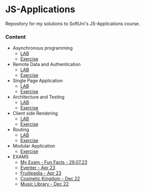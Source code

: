 
# JS-Applications
Repository for my solutions to SoftUni's JS-Applications course.
### Content
* Asynchronous programming
  * [LAB](https://github.com/PetarPetrov01/SoftUni-Javascript-Path/tree/3493c1e0ccda624b96631aa9f4aba3915d371ed5/JS-Applications/Asynchronous%20programming)
  * [Exercise](https://github.com/PetarPetrov01/SoftUni-Javascript-Path/tree/386f5eb5fdedfdf9583fd31a96ad45ee0b902c72/JS-Applications/Asynchronous%20programming%20EXC)
* Remote Data and Authentication
  * [LAB](https://github.com/PetarPetrov01/SoftUni-Javascript-Path/tree/386f5eb5fdedfdf9583fd31a96ad45ee0b902c72/JS-Applications/Remote%20Data%20and%20Authentication)
  * [Exercise](https://github.com/PetarPetrov01/SoftUni-Javascript-Path/tree/c03a9ba4ced33d4a9b1072ae83ee95298aea564b/JS-Applications/Remote%20Data%20and%20Authentication%20EXC)
* Single Page Application
  * [LAB](https://github.com/PetarPetrov01/SoftUni-Javascript-Path/tree/c03a9ba4ced33d4a9b1072ae83ee95298aea564b/JS-Applications/Single%20Page%20Application)
  * [Exercise](https://github.com/PetarPetrov01/SoftUni-Javascript-Path/tree/c89a0f9db7a432b8ef834c8b2d7a0f62cd63a599/JS-Applications/Single%20Page%20Application%20EXC)
* Architecture and Testing
  * [LAB](https://github.com/PetarPetrov01/SoftUni-Javascript-Path/tree/c89a0f9db7a432b8ef834c8b2d7a0f62cd63a599/JS-Applications/Architecture%20and%20Testing)
  * [Exercise](https://github.com/PetarPetrov01/SoftUni-Javascript-Path/tree/c89a0f9db7a432b8ef834c8b2d7a0f62cd63a599/JS-Applications/Architecture%20and%20Testing%20EXC)
* Client side Rendering
  * [LAB](https://github.com/PetarPetrov01/SoftUni-Javascript-Path/tree/8c062e4a1c3327ebb18b71fbddbcb7f137010878/JS-Applications/Client%20side%20Rendering)
  * [Exercise](https://github.com/PetarPetrov01/SoftUni-Javascript-Path/tree/8c062e4a1c3327ebb18b71fbddbcb7f137010878/JS-Applications/Client%20side%20Rendering%20EXC)
* Routing
  * [LAB](https://github.com/PetarPetrov01/SoftUni-Javascript-Path/tree/58e814064972d13dc8e8297333ddf540ff770792/JS-Applications/Routing)
  * [Exercise](https://github.com/PetarPetrov01/SoftUni-Javascript-Path/tree/58e814064972d13dc8e8297333ddf540ff770792/JS-Applications/Routing%20EXC)
* Modular Application
  * [Exercise](https://github.com/PetarPetrov01/SoftUni-Javascript-Path/tree/5c9746d850c7aefad64ad0a831367a4b215e9fbd/JS-Applications/Modular%20Application%20EXC)
* EXAMS
  * [My Exam - Fun Facts - 29.07.23](https://github.com/PetarPetrov01/SoftUni-Javascript-Path/tree/f671451b58f3e851ab974ef0a2ae53db2a650b63/JS-Applications/EXAMS/MyExam)
  * [Eventer - Apr 23](https://github.com/PetarPetrov01/SoftUni-Javascript-Path/tree/bd9ceef421ae249be5f7b4c6d18b2bac62a8a142/JS-Applications/EXAMS/Eventer_Apr_23)
  * [Fruitipedia - Apr 23](https://github.com/PetarPetrov01/SoftUni-Javascript-Path/tree/797767598a4819d8ef78e46925420d6a43955b98/JS-Applications/EXAMS/Fuitipedeia_Apr_23)
  * [Cosmetic Kingdom - Dec 22](https://github.com/PetarPetrov01/SoftUni-Javascript-Path/tree/8708dd476d06232ee7aa9a2f4d430a7488d7f99d/JS-Applications/EXAMS/CosmeticKingdom_Dec_22)
  * [Music Library - Dec 22](https://github.com/PetarPetrov01/SoftUni-Javascript-Path/tree/28c25c3d8e54d8351a0ecd6503cda2b09fae6244/JS-Applications/EXAMS/MusicLibrary_Dec_22)
